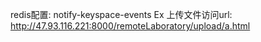 redis配置:
notify-keyspace-events Ex
上传文件访问url:
http://47.93.116.221:8000/remoteLaboratory/upload/a.html